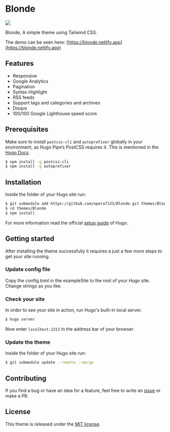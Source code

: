 # Blonde 
![](https://github.com/opera7133/Blonde/raw/master/images/screenshot.png)

Blonde, A simple theme using Tailwind CSS.

The demo can be seen here: [https://blonde.netlify.app](https://blonde.netlify.app)

## Features
* Responsive
* Google Analytics
* Pagination
* Syntax Highlight
* RSS feeds
* Support tags and categories and archives
* Disqus
* 100/100 Google Lighthouse speed score

## Prerequisites

Make sure to install `postcss-cli` and `autoprefixer` globally in your environment, as Hugo Pipe’s PostCSS requires it. This is mentioned in the [Hugo Docs](https://gohugo.io/hugo-pipes/postcss/).

```bash
$ npm install -g postcss-cli
$ npm install -g autoprefixer
```

## Installation
Inside the folder of your Hugo site run:

```bash
$ git submodule add https://github.com/opera7133/Blonde.git themes/Blonde
$ cd themes/Blonde
$ npm install
```

For more information read the official [setup guide](https://gohugo.io/overview/installing/) of Hugo.

## Getting started
After installing the theme successfully it requires a just a few more steps to get your site running.

### Update config file
Copy the config.toml in the exampleSite to the root of your Hugo site. Change strings as you like.

### Check your site
In order to see your site in action, run Hugo's built-in local server.
```bash
$ hugo server
```
Now enter `localhost:1313` in the address bar of your browser.

### Update the theme
Inside the folder of your Hugo site run:

```bash
$ git submodule update --remote --merge
```

## Contributing
If you find a bug or have an idea for a feature, feel free to write an [issue](https://github.com/opera7133/Blonde/issues) or make a PR.

## License
This theme is released under the [MIT license](https://github.com/opera7133/Blonde/blob/master/LICENSE).
